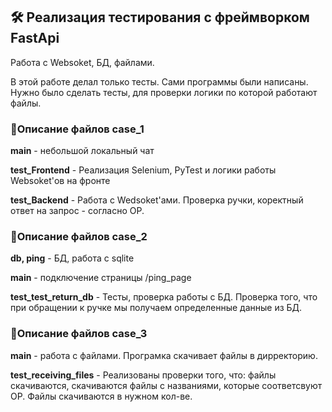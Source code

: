 <h2>🛠 Реализация тестирования с фреймворком FastApi</h2>

Работа с Websoket, БД, файлами.

В этой работе делал только тесты. Сами программы были написаны. Нужно было сделать тесты, для проверки логики по которой работают файлы. 


<h3>🧰Описание файлов case_1</h3>

**main** - небольшой локальный чат

**test_Frontend** - Реализация Selenium, PyTest и логики работы Websoket'ов на фронте

**test_Backend** - Работа с Wedsoket'ами. Проверка ручки, коректный ответ на запрос - согласно ОР.


<h3>🧰Описание файлов case_2</h3>

**db, ping** - БД, работа с sqlite

**main** - подключение страницы /ping_page

**test_test_return_db** - Тесты, проверка работы с БД. Проверка того, что при обращении к ручке мы получаем определенные данные из БД.


<h3>🧰Описание файлов case_3</h3>

**main** - работа с файлами. Програмка скачивает файлы в дирректорию. 

**test_receiving_files** - Реализованы проверки того, что: файлы скачиваются, скачиваются файлы с названиями, которые соответсвуют ОР. 
Файлы скачиваются в нужном кол-ве. 
